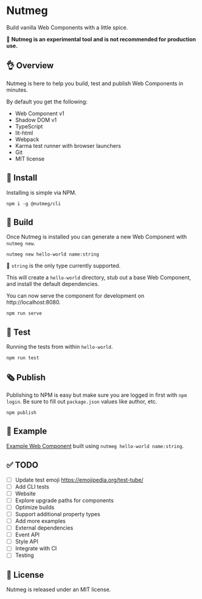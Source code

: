 Nutmeg
====

Build vanilla Web Components with a little spice.

🚧  **Nutmeg is an experimental tool and is not recommended for production use.**

👌 Overview
----

Nutmeg is here to help you build, test and publish Web Components in minutes.

By default you get the following:

- Web Component v1
- Shadow DOM v1
- TypeScript
- lit-html
- Webpack
- Karma test runner with browser launchers
- Git
- MIT license

🔽 Install
----

Installing is simple via NPM.

```
npm i -g @nutmeg/cli
```

🌱 Build
----

Once Nutmeg is installed you can generate a new Web Component with `nutmeg new`.

```
nutmeg new hello-world name:string
```

🚧  `string` is the only type currently supported.


This will create a `hello-world` directory, stub out a base Web Component, and install the default dependencies.

You can now serve the component for development on http://localhost:8080.

```
npm run serve
```

🔬 Test
----

Running the tests from within `hello-world`.

```
npm run test
```

🗞️ Publish
----

Publishing to NPM is easy but make sure you are logged in first with `npm login`. Be sure to fill out `package.json` values like author, etc.

```
npm publish
```

👋 Example
----

[Example Web Component](https://github.com/abraham/nutmeg-hello-world) built using `nutmeg hello-world name:string`.

✅ TODO
----

- [ ] Update test emoji https://emojipedia.org/test-tube/
- [ ] Add CLI tests
- [ ] Website
- [ ] Explore upgrade paths for components
- [ ] Optimize builds
- [ ] Support additional property types
- [ ] Add more examples
 - [ ] External dependencies
 - [ ] Event API
 - [ ] Style API
 - [ ] Integrate with CI
 - [ ] Testing

👔 License
----

Nutmeg is released under an MIT license.
